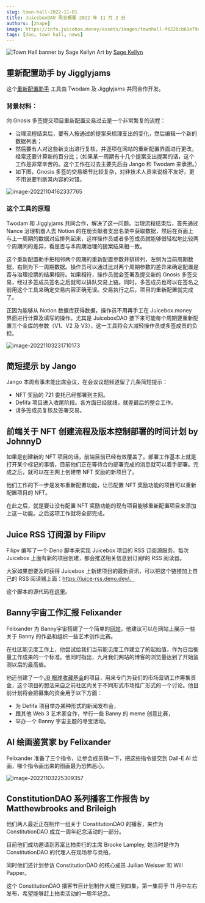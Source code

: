 ```yaml
---
slug: town-hall-2022-11-01
title: JuiceboxDAO 周会概要 2022 年 11 月 2 日
authors: [zhape]
image: https://info.juicebox.money/assets/images/townhall-f6220cb63e79e62f790a0ba4a041c68c.webp
tags: [dao, town hall, news]
---
```


![Town Hall banner by Sage Kellyn](townhall.webp) 
Art by [Sage Kellyn](https://twitter.com/SageKellyn)



## 重新配置助手 by Jigglyjams

这个[重新配置助手](https://juicetool.xyz/juicebox) 工具由 Twodam 及 Jigglyjams 共同合作开发。

### 背景材料：

向 Gnosis 多签提交项目重新配置交易过去是一个非常繁复的流程：

- 治理流程结束后，要有人按通过的提案来梳理支出的变化，然后编辑一个新的数据列表；
- 然后要有人对这些新支出进行复核，并逐项在网站的重新配置界面进行更改，经常还要计算新的百分比；（如果某一周期有十几个提案支出提案的话，这个工作是非常辛苦的。这个工作在过去主要先后由 Jango 和 Twodam 来承担。）
- 如下图，Gnosis 多签的交易细节比较复杂，对非技术人员来说极不友好，更不用说要判断其内容的对错。

![image-20221104162337765](image-20221104162337765.webp)

### 这个工具的原理

Twodam 和 Jigglyjams 共同合作，解决了这一问题。治理流程结束后，首先通过 Nance 治理机器人去 Notion 的在册贡献者支出名录中获取数据，然后在页面上与上一周期的数据对应排列起来，这样操作员或者多签成员就能够很轻松地比较两个周期间的差异，看是否与本周期治理的提案结果相一致。

这个重新配置助手把相邻两个周期的重新配置参数并排排列，左侧为当前周期数据，右侧为下一周期数据。操作员可以通过比对两个周期参数的差异来确定配置是否与治理投票的结果相符。如果相符，操作员就会签署及提交新的 Gnosis 多签交易，经过多签成员签名之后就可以排队交易上链。同时，多签成员也可以在签名之前用这个工具来确定交易内容正确无误。交易执行之后，项目的重新配置就完成了。

正因为能够从 Notion 数据库获得数据，操作员不用再手工在 Juicebox.money 界面进行计算及填写的操作。尤其是 JuiceboxDAO 接下来可能每个周期要重新配置三个金库的参数（V1、V2 及 V3），这一工具将会大减轻操作员或多签成员的负担。

![image-20221103231710173](image-20221103231710173.webp)

## 简短提示 by Jango

Jango 本周有事未能出席会议，在会议议题频道留了几条简短提示：

- NFT 奖励的 721 委托已经部署到主网。
- Defifa 项目进入收尾阶段。各方面已经就绪，就差最后的整合工作。
- 请多签成员复核及签署交易。

## 前端关于 NFT 创建流程及版本控制部署的时间计划 by JohnnyD 

如果是创建新的 NFT 项目的话，前端目前已经有效覆盖了。部署工作基本上就是打开某个标记的事情，目前他们正在等待合约部署完成的消息就可以着手部署。完成之后，就可以在主网上创建带 NFT 奖励的新项目了。

他们工作的下一步是发布重新配置功能，让已配置 NFT 奖励功能的项目可以重新配置项目的 NFT。

在此之后，就是要让没有配置 NFT 奖励功能的现有项目能够重新配置项目来添加上这一功能。之后这项工作就将全部完成。

## Juice RSS 订阅源 by Filipv

Filipv 编写了一个 Deno 脚本来实现 Juicebox 项目的 RSS 订阅源服务。每次 Juicebox 上面有新的项目创建，都会推送相关信息到订阅f的 RSS 阅读器。

大家如果想要及时获得 Juicebox 上新建项目的最新资讯，可以把这个链接加上自己的 RSS 阅读器上面：https://juice-rss.deno.dev/。

这个脚本的源代码在[这里](https://github.com/filipvvv/juice-rss)。

## Banny宇宙工作汇报 Felixander

Felixander 为 Banny宇宙搭建了一个简单的[网站](https://felixanderfelixand.wixsite.com/bannyverse)，他建议可以在网站上展示一些关于 Banny 的作品和组织一些艺术创作比赛。

在社区能见度工作上，他尝试给我们当前能见度工作建立了的起始值，作为日后衡量工作成果的一个标准。他同时指出，九月我们网站的博客的浏览量达到了开始监测以后的最高值。

他还创建了一个[JB 眼球收藏基金](https://juicebox.money/v2/p/293)的项目，用来专门为我们的市场营销工作筹集资金，这个项目的想法来自之前社区内关于不同形式市场推广形式的一个讨论。他目前计划将会把募集的资金用于以下方面：

- 为 Defifa 项目举办某种形式的新闻发布会，
- 跟其他 Web 3 艺术家合作，举行一些 Banny 的 meme 创意比赛，
- 举办一个 Banny 宇宙主题的寻宝活动。

 ## AI 绘画鉴赏家 by Felixander

Felixander 准备了三个指令，让参会成员猜一下，把这些指令提交到 Dall-E AI 绘画，哪个指令画出来的图画最为恐怖恶心。

![image-20221103225309357](image-20221103225309357.webp)

## ConstitutionDAO 系列播客工作报告 by Matthewbrooks and Brileigh

他们两人最近正在制作一组关于 ConstitutionDAO 的播客，来作为 ConstitutionDAO 成立一周年纪念活动的一部分。

目前他们成功邀请到苏富比拍卖行的主席 Brooke Lampley, 她当时是作为 ConstitutionDAO 的代理人在现场参与竞拍。

同时他们还计划参访 ConstitutionDAO 的核心成员 Juilian Weisser 和 Will Papper。

这个 ConstitutionDAO 播客节目计划制作大概三到四集，第一集将于 11 月中左右发布，希望能够赶上拍卖活动的一周年纪念。

